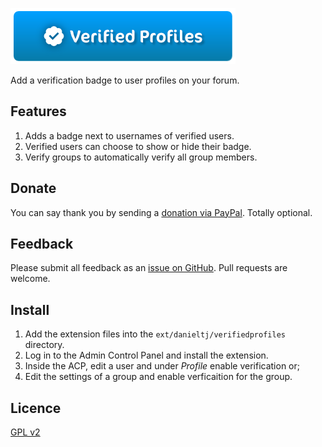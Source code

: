 [![Verified Profiles](./.github/gh-verified-profiles.png)](https://www.phpbb.com/customise/db/extension/verified_profiles/)

Add a verification badge to user profiles on your forum.

## Features

1. Adds a badge next to usernames of verified users.
2. Verified users can choose to show or hide their badge.
3. Verify groups to automatically verify all group members.

## Donate

You can say thank you by sending a [donation via PayPal](https://www.paypal.com/paypalme/dtj27). Totally optional.

## Feedback

Please submit all feedback as an [issue on GitHub](https://github.com/danieltj27/verifiedprofiles/issues). Pull requests are welcome.

## Install

1. Add the extension files into the `ext/danieltj/verifiedprofiles` directory.
2. Log in to the Admin Control Panel and install the extension.
3. Inside the ACP, edit a user and under *Profile* enable verification or;
4. Edit the settings of a group and enable verficaition for the group.

## Licence

[GPL v2](https://opensource.org/license/gpl-2-0)
